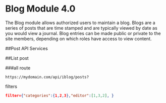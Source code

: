 # Blog Module 4.0

The Blog module allows authorized users to maintain a blog. Blogs are a series of posts that are time stamped and are typically viewed by date as you would view a journal. Blog entries can be made public or private to the site members, depending on which roles have access to view content.

##Post API Services

##List post

###all
route

``https://mydomain.com/api/iblog/posts?``

filters
```json
filter={"categories":{1,2,3},"editor":[1,3,2], }

```
